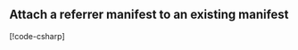 
## Attach a referrer manifest to an existing manifest

[!code-csharp[](../../tests/OrasProject.Oras.Tests/documentations/AttachReferrer.cs#L24-L58)]

